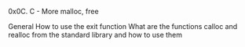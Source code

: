 0x0C. C - More malloc, free

General How to use the exit function What are the functions calloc and realloc from the standard library and how to use them

